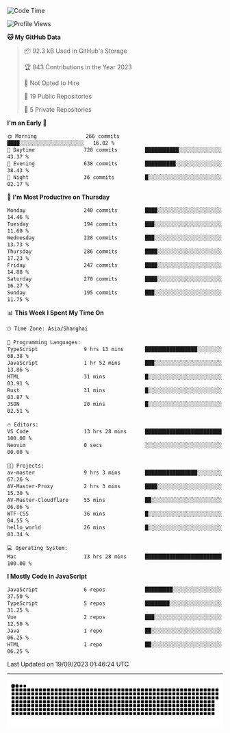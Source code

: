 <!--
<picture>
  <source
    srcset="https://github-readme-stats.vercel.app/api?username=kevinxft&show_icons=true&theme=dark"
    media="(prefers-color-scheme: dark)"
  />
  <source
    srcset="https://github-readme-stats.vercel.app/api?username=kevinxft&show_icons=true"
    media="(prefers-color-scheme: light), (prefers-color-scheme: no-preference)"
  />
  <img src="https://github-readme-stats.vercel.app/api?username=kevinxft&show_icons=true" />
</picture>
-->

<!--START_SECTION:waka-->
![Code Time](http://img.shields.io/badge/Code%20Time-1%2C254%20hrs%2050%20mins-blue)

![Profile Views](http://img.shields.io/badge/Profile%20Views-0-blue)

**🐱 My GitHub Data** 

> 📦 92.3 kB Used in GitHub's Storage 
 > 
> 🏆 843 Contributions in the Year 2023
 > 
> 🚫 Not Opted to Hire
 > 
> 📜 19 Public Repositories 
 > 
> 🔑 5 Private Repositories 
 > 
**I'm an Early 🐤** 

```text
🌞 Morning                266 commits         ████░░░░░░░░░░░░░░░░░░░░░   16.02 % 
🌆 Daytime                720 commits         ███████████░░░░░░░░░░░░░░   43.37 % 
🌃 Evening                638 commits         ██████████░░░░░░░░░░░░░░░   38.43 % 
🌙 Night                  36 commits          █░░░░░░░░░░░░░░░░░░░░░░░░   02.17 % 
```
📅 **I'm Most Productive on Thursday** 

```text
Monday                   240 commits         ████░░░░░░░░░░░░░░░░░░░░░   14.46 % 
Tuesday                  194 commits         ███░░░░░░░░░░░░░░░░░░░░░░   11.69 % 
Wednesday                228 commits         ███░░░░░░░░░░░░░░░░░░░░░░   13.73 % 
Thursday                 286 commits         ████░░░░░░░░░░░░░░░░░░░░░   17.23 % 
Friday                   247 commits         ████░░░░░░░░░░░░░░░░░░░░░   14.88 % 
Saturday                 270 commits         ████░░░░░░░░░░░░░░░░░░░░░   16.27 % 
Sunday                   195 commits         ███░░░░░░░░░░░░░░░░░░░░░░   11.75 % 
```


📊 **This Week I Spent My Time On** 

```text
🕑︎ Time Zone: Asia/Shanghai

💬 Programming Languages: 
TypeScript               9 hrs 13 mins       █████████████████░░░░░░░░   68.38 % 
JavaScript               1 hr 52 mins        ███░░░░░░░░░░░░░░░░░░░░░░   13.86 % 
HTML                     31 mins             █░░░░░░░░░░░░░░░░░░░░░░░░   03.91 % 
Rust                     31 mins             █░░░░░░░░░░░░░░░░░░░░░░░░   03.87 % 
JSON                     20 mins             █░░░░░░░░░░░░░░░░░░░░░░░░   02.51 % 

🔥 Editors: 
VS Code                  13 hrs 28 mins      █████████████████████████   100.00 % 
Neovim                   0 secs              ░░░░░░░░░░░░░░░░░░░░░░░░░   00.00 % 

🐱‍💻 Projects: 
av-master                9 hrs 3 mins        █████████████████░░░░░░░░   67.26 % 
AV-Master-Proxy          2 hrs 3 mins        ████░░░░░░░░░░░░░░░░░░░░░   15.30 % 
AV-Master-Cloudflare     55 mins             ██░░░░░░░░░░░░░░░░░░░░░░░   06.86 % 
WTF-CSS                  36 mins             █░░░░░░░░░░░░░░░░░░░░░░░░   04.55 % 
hello_world              26 mins             █░░░░░░░░░░░░░░░░░░░░░░░░   03.34 % 

💻 Operating System: 
Mac                      13 hrs 28 mins      █████████████████████████   100.00 % 
```

**I Mostly Code in JavaScript** 

```text
JavaScript               6 repos             █████████░░░░░░░░░░░░░░░░   37.50 % 
TypeScript               5 repos             ████████░░░░░░░░░░░░░░░░░   31.25 % 
Vue                      2 repos             ███░░░░░░░░░░░░░░░░░░░░░░   12.50 % 
Java                     1 repo              ██░░░░░░░░░░░░░░░░░░░░░░░   06.25 % 
HTML                     1 repo              ██░░░░░░░░░░░░░░░░░░░░░░░   06.25 % 
```




 Last Updated on 19/09/2023 01:46:24 UTC
<!--END_SECTION:waka-->

---

<picture>
  <source media="(prefers-color-scheme: dark)" srcset="https://raw.githubusercontent.com/kevinxft/kevinxft/output/github-contribution-grid-snake-dark.svg">
  <source media="(prefers-color-scheme: light)" srcset="https://raw.githubusercontent.com/kevinxft/kevinxft/output/github-contribution-grid-snake.svg">
  <img alt="github contribution grid snake animation" src="https://raw.githubusercontent.com/kevinxft/kevinxft/output/github-contribution-grid-snake.svg">
</picture>